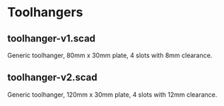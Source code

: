 # Toolhangers


## toolhanger-v1.scad

Generic toolhanger, 80mm x 30mm plate, 4 slots with 8mm clearance.


## toolhanger-v2.scad

Generic toolhanger, 120mm x 30mm plate, 4 slots with 12mm clearance.





